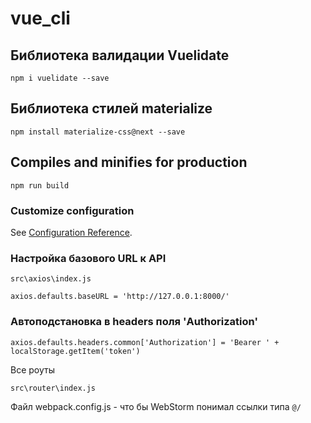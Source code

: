 # vue_cli

## Библиотека валидации Vuelidate
```
npm i vuelidate --save
```

## Библиотека стилей materialize
```
npm install materialize-css@next --save
```

## Compiles and minifies for production
```
npm run build
```

### Customize configuration
See [Configuration Reference](https://cli.vuejs.org/config/).

### Настройка базового URL к API 
`src\axios\index.js`  
```
axios.defaults.baseURL = 'http://127.0.0.1:8000/'
```

### Автоподстановка в headers поля 'Authorization' 
```
axios.defaults.headers.common['Authorization'] = 'Bearer ' + localStorage.getItem('token')
```

Все роуты  
```
src\router\index.js
```

Файл webpack.config.js - что бы WebStorm понимал ссылки типа `@/`